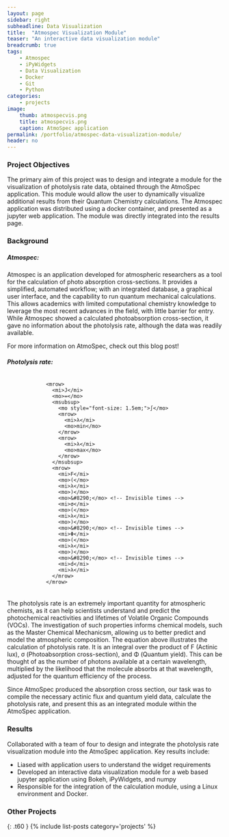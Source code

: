 ```yaml
---
layout: page
sidebar: right
subheadline: Data Visualization
title:  "Atmospec Visualization Module"
teaser: "An interactive data visualization module"
breadcrumb: true
tags:
    - Atmospec
    - iPyWidgets
    - Data Visualization
    - Docker 
    - Git
    - Python
categories:
    - projects
image:
    thumb: atmospecvis.png
    title: atmospecvis.png
    caption: AtmoSpec application
permalink: /portfolio/atmospec-data-visualization-module/
header: no
---
```


<h3>Project Objectives</h3>

The primary aim of this project was to design and integrate a module for the visualization of photolysis rate data, obtained through the AtmoSpec application. This module would allow the user to dynamically visualize additional results from their Quantum Chemistry calculations. The Atmospec application was distributed using a docker container, and presented as a jupyter web application. The module was directly integrated into the results page.

<h3>Background</h3>

<h5>Atmospec:</h5>
Atmospec is an application developed for atmospheric researchers as a tool for the calculation of photo absorption cross-sections. It provides a simplified, automated workflow;  with an integrated database, a graphical user interface, and the capability to run quantum mechanical calculations. This allows academics with limited computational chemistry knowledge to leverage the most recent advances in the field, with little barrier for entry. While Atmospec showed a calculated photoabsorption cross-section, it gave no information about the photolysis rate, although the data was readily available.

For more information on AtmoSpec, check out this blog post!

<h5>Photolysis rate:</h5>

<div style="display: flex; justify-content: center; margin: 20px 0;">
  <math xmlns="http://www.w3.org/1998/Math/MathML" style="font-size: 1.5em;">

    <mrow>
      <mi>J</mi>
      <mo>=</mo>
      <msubsup>
        <mo style="font-size: 1.5em;">∫</mo>
        <mrow>
          <mi>λ</mi>
          <mo>min</mo>
        </mrow>
        <mrow>
          <mi>λ</mi>
          <mo>max</mo>
        </mrow>
      </msubsup>
      <mrow>
        <mi>F</mi>
        <mo>(</mo>
        <mi>λ</mi>
        <mo>)</mo>
        <mo>&#8290;</mo> <!-- Invisible times -->
        <mi>σ</mi>
        <mo>(</mo>
        <mi>λ</mi>
        <mo>)</mo>
        <mo>&#8290;</mo> <!-- Invisible times -->
        <mi>Φ</mi>
        <mo>(</mo>
        <mi>λ</mi>
        <mo>)</mo>
        <mo>&#8290;</mo> <!-- Invisible times -->
        <mi>d</mi>
        <mi>λ</mi>
      </mrow>
    </mrow>
    
  </math>
</div>

The photolysis rate is an extremely important quantity for atmospheric chemists, as it can help scientists understand and predict the photochemical reactivities and lifetimes of Volatile Organic Compounds (VOCs). The investigation of such properties informs chemical models, such as the Master Chemical Mechanicsm, allowing us to better predict and model the atmospheric composition. The equation above illustrates the calculation of photolysis rate. It is an integral over the product of F (Actinic lux), σ (Photoabsorption cross-section), and Φ (Quantum yield). This can be thought of as the number of photons available at a certain wavelength, multiplied by the likelihood that the molecule absorbs at that wavelength, adjusted for the quantum efficiency of the process.

Since AtmoSpec produced the absorption cross section, our task was to compile the necessary actinic flux and quantum yield data, calculate the photolysis rate, and present this as an integrated module within the AtmoSpec application.

<h3>Results</h3>

Collaborated with a team of four to design and integrate the photolysis rate visualization module into the AtmoSpec application. Key results include:

<ul>
<li>Liased with application users to understand the widget requirements</li>
<li>Developed an interactive data visualization module for a web based jupyter application using Bokeh, iPyWidgets, and numpy</li>
<li>Responsible for the integration of the calculation module, using a Linux environment and Docker.</li>
</ul>


<h3>Other Projects</h3>
{: .t60 }
{% include list-posts category='projects' %}
